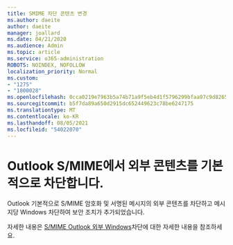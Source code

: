 ```yaml
---
title: SMIME 차단 콘텐츠 변경
ms.author: daeite
author: daeite
manager: joallard
ms.date: 04/21/2020
ms.audience: Admin
ms.topic: article
ms.service: o365-administration
ROBOTS: NOINDEX, NOFOLLOW
localization_priority: Normal
ms.custom:
- "1275"
- "1800028"
ms.openlocfilehash: 0cca0219e7963b5a74b71a9f5eb4d1f5796299bfaa97c9d8265dcbf3f641b172
ms.sourcegitcommit: b5f7da89a650d2915dc652449623c78be6247175
ms.translationtype: MT
ms.contentlocale: ko-KR
ms.lasthandoff: 08/05/2021
ms.locfileid: "54022070"
---
```

# <a name="outlook-will-now-default-block-external-content-in-smime"></a>Outlook S/MIME에서 외부 콘텐츠를 기본적으로 차단합니다.

Outlook 기본적으로 S/MIME 암호화 및 서명된 메시지의 외부 콘텐츠를 차단하고 메시지당 Windows 차단하여 보안 조치가 추가되었습니다.

자세한 내용은 [S/MIME Outlook 외부 Windows](https://support.office.com/article/2d3a4af1-fe41-475f-a888-fc7b997d112e)차단에 대한 자세한 내용을 참조하세요.